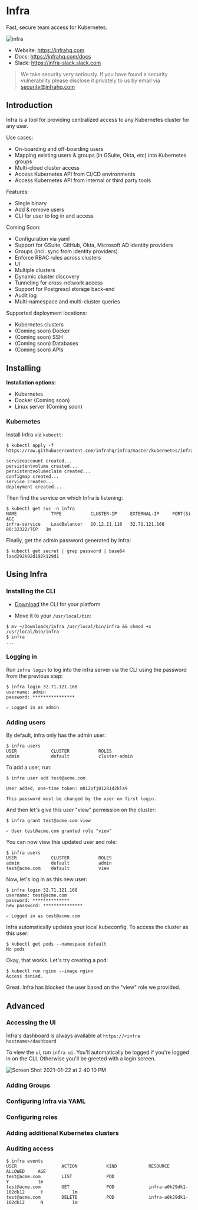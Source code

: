 # Infra

Fast, secure team access for Kubernetes.

![infra](https://user-images.githubusercontent.com/251292/105530843-64cea680-5cb6-11eb-9d97-e3210ef79914.png)

* Website: https://infrahq.com
* Docs: https://infrahq.com/docs
* Slack: https://infra-slack.slack.com

> We take security very seriously. If you have found a security vulnerability please disclose it privately to us by email via [security@infrahq.com](mailto:security@infrahq.com)

## Introduction

Infra is a tool for providing centralized access to any Kubernetes cluster for any user.

Use cases:
* On-boarding and off-boarding users
* Mapping existing users & groups (in GSuite, Okta, etc) into Kubernetes groups
* Multi-cloud cluster access
* Access Kubernetes API from CI/CD environments
* Access Kubernetes API from internal or third party tools

Features:
* Single binary
* Add & remove users
* CLI for user to log in and access

Coming Soon:
* Configuration via yaml
* Support for GSuite, GitHub, Okta, Microsoft AD identity providers
* Groups (incl. sync from identity providers)
* Enforce RBAC rules across clusters
* UI
* Multiple clusters
* Dynamic cluster discovery
* Tunneling for cross-network access
* Support for Postgresql storage back-end
* Audit log
* Multi-namespace and multi-cluster queries

Supported deployment locations:
* Kubernetes clusters
* (Coming soon) Docker 
* (Coming soon) SSH
* (Coming soon) Databases
* (Coming soon) APIs


## Installing

**Installation options:**
* Kubernetes
* Docker (Coming soon)
* Linux server (Coming soon)

### Kubernetes

Install Infra via `kubectl`:

```
$ kubectl apply -f https://raw.githubusercontent.com/infrahq/infra/master/kubernetes/infra.yaml

serviceaccount created...
persistentvolume created...
persistentvolumeclaim created...
configmap created...
service created...
deployment created...
```

Then find the service on which Infra is listening:

```
$ kubectl get svc -n infra
NAME             TYPE           CLUSTER-IP     EXTERNAL-IP     PORT(S)        AGE
infra-service    LoadBalancer   10.12.11.116   32.71.121.168   80:32322/TCP   1m
```

Finally, get the admin password generated by Infra:

```
$ kubectl get secret | grep password | base64
lasd292k92d192k129d1
```


## Using Infra

### Installing the CLI

* [Download](https://infrahq.com/download) the CLI for your platform

* Move it to your `/usr/local/bin`:

```
$ mv ~/Downloads/infra /usr/local/bin/infra && chmod +x /usr/local/bin/infra
$ infra
...
```

### Logging in

Run `infra login` to log into the infra server via the CLI using the password from the previous step:

```
$ infra login 32.71.121.168
username: admin
password: ****************

✓ Logged in as admin
```

### Adding users

By default, infra only has the admin user:

```
$ infra users
USER             CLUSTER           ROLES
admin            default           cluster-admin
```

To add a user, run:

```
$ infra user add test@acme.com

User added, one-time token: m012ofj01281d2kla9

This password must be changed by the user on first login.
```

And then let's give this user "view" permission on the cluster:

```
$ infra grant test@acme.com view

✓ User test@acme.com granted role "view"
```

You can now view this updated user and role:

```
$ infra users
USER             CLUSTER           ROLES
admin            default           admin
test@acme.com    default           view
```

Now, let's log in as this new user:

```
$ infra login 32.71.121.168
username: test@acme.com
password: **************
new password: ***************

✓ Logged in as test@acme.com
```

Infra automatically updates your local kubeconfig. To access the cluster as this user:

```
$ kubectl get pods --namespace default
No pods
```

Okay, that works. Let's try creating a pod:

```
$ kubectl run nginx --image nginx
Access denied.
```

Great. Infra has blocked the user based on the "view" role we provided.

## Advanced

### Accessing the UI

Infra's dashboard is always available at `https://<infra hostname>/dashboard`

To view the ui, run `infra ui`. You'll automatically be logged if you're logged in on the CLI. Otherwise you'll be greeted with a login screen.

![Screen Shot 2021-01-22 at 2 40 10 PM](https://user-images.githubusercontent.com/251292/105537327-c1828f00-5cbf-11eb-9e8a-00b96678a121.png)

### Adding Groups

### Configuring Infra via YAML

### Configuring roles

### Adding additional Kubernetes clusters

### Auditing access

```
$ infra events
USER                 ACTION           KIND            RESOURCE                    ALLOWED     AGE   
test@acme.com        LIST             POD                                         Y           1m
test@acme.com        GET              POD             infra-a0k29dk1-102dk12      Y           1m
test@acme.com        DELETE           POD             infra-a0k29dk1-102dk12      N           1m
```


